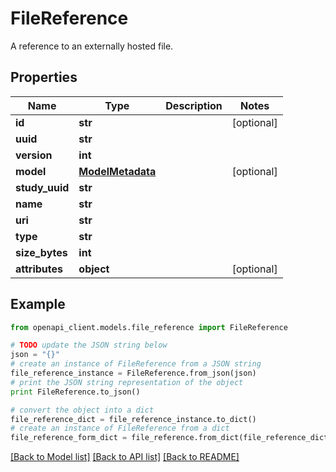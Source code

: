 # FileReference

A reference to an externally hosted file.

## Properties
Name | Type | Description | Notes
------------ | ------------- | ------------- | -------------
**id** | **str** |  | [optional] 
**uuid** | **str** |  | 
**version** | **int** |  | 
**model** | [**ModelMetadata**](ModelMetadata.md) |  | [optional] 
**study_uuid** | **str** |  | 
**name** | **str** |  | 
**uri** | **str** |  | 
**type** | **str** |  | 
**size_bytes** | **int** |  | 
**attributes** | **object** |  | [optional] 

## Example

```python
from openapi_client.models.file_reference import FileReference

# TODO update the JSON string below
json = "{}"
# create an instance of FileReference from a JSON string
file_reference_instance = FileReference.from_json(json)
# print the JSON string representation of the object
print FileReference.to_json()

# convert the object into a dict
file_reference_dict = file_reference_instance.to_dict()
# create an instance of FileReference from a dict
file_reference_form_dict = file_reference.from_dict(file_reference_dict)
```
[[Back to Model list]](../README.md#documentation-for-models) [[Back to API list]](../README.md#documentation-for-api-endpoints) [[Back to README]](../README.md)


